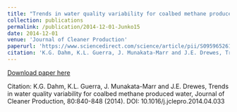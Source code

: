 ```yaml
---
title: "Trends in water quality variability for coalbed methane produced water"
collection: publications
permalink: /publication/2014-12-01-Junko15
date: 2014-12-01
venue: 'Journal of Cleaner Production'
paperurl: 'https://www.sciencedirect.com/science/article/pii/S0959652614003813?via%3Dihub'
citation: 'K.G. Dahm, K.L. Guerra, J. Munakata-Marr and J.E. Drewes, Trends in water quality variability for coalbed methane produced water, Journal of Cleaner Production, 80:840-848 (2014). DOI: 10.1016/j.jclepro.2014.04.033'
---
```


<a href='https://www.sciencedirect.com/science/article/pii/S0959652614003813?via%3Dihub'>Download paper here</a>

Citation: K.G. Dahm, K.L. Guerra, J. Munakata-Marr and J.E. Drewes, Trends in water quality variability for coalbed methane produced water, Journal of Cleaner Production, 80:840-848 (2014). DOI: 10.1016/j.jclepro.2014.04.033